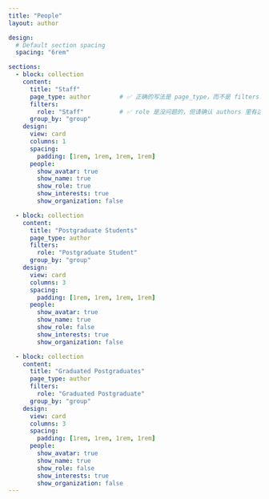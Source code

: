 ```yaml
---
title: "People"
layout: author

design:
  # Default section spacing
  spacing: "6rem"

sections:
  - block: collection
    content:
      title: "Staff"
      page_type: author        # ✅ 正确的写法是 page_type，而不是 filters.role
      filters:
        role: "Staff"          # ✅ role 是没问题的，但请确认 authors 里有这个值
      group_by: "group"
    design:
      view: card
      columns: 1
      spacing:
        padding: [1rem, 1rem, 1rem, 1rem]
      people:
        show_avatar: true
        show_name: true
        show_role: true
        show_interests: true
        show_organization: false

  - block: collection
    content:
      title: "Postgraduate Students"
      page_type: author
      filters:
        role: "Postgraduate Student"
      group_by: "group"
    design:
      view: card
      columns: 3
      spacing:
        padding: [1rem, 1rem, 1rem, 1rem]
      people:
        show_avatar: true
        show_name: true
        show_role: false
        show_interests: true
        show_organization: false

  - block: collection
    content:
      title: "Graduated Postgraduates"
      page_type: author
      filters:
        role: "Graduated Postgraduate"
      group_by: "group"
    design:
      view: card
      columns: 3
      spacing:
        padding: [1rem, 1rem, 1rem, 1rem]
      people:
        show_avatar: true
        show_name: true
        show_role: false
        show_interests: true
        show_organization: false
---
```

